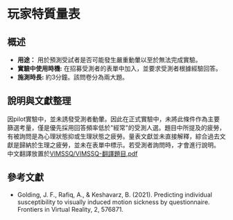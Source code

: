 # 玩家特質量表

## 概述

- **用途：** 用於預測受試者是否可能發生嚴重動暈以至於無法完成實驗。
- **實驗中使用時機:** 在招募受測者的表單中加入，並要求受測者根據經驗回答。
- **施測時長:** 約3分鐘。該問卷分為兩大題。

## 說明與文獻整理

因pilot實驗中，並未誘發受測者動暈。因此在正式實驗中，未將此條件作為主要篩選考量，僅是優先採用回答頻率低於"經常"的受測人選。題目中所提及的疲勞，有被詢問是為心理狀態抑或生理狀態之疲勞。量表文獻並未直接解釋，綜合過去文獻是歸納於生理之疲勞，並未在表單中標示。若受測者詢問時，才會進行說明。
中文翻譯放置於[VIMSSQ/VIMSSQ-翻譯題目.pdf](VIMSSQ-翻譯題目.pdf)


## 參考文獻

- Golding, J. F., Rafiq, A., & Keshavarz, B. (2021). Predicting individual susceptibility to visually induced motion sickness by questionnaire. Frontiers in Virtual Reality, 2, 576871.
